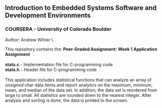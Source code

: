 ## Introduction to Embedded Systems Software and Development Environments
### COURSERA - University of Colorado Boulder

*Author*: Andrew Wihler \

This repository contains the: 
**Peer-Graded Assignment: Week 1 Application Assignment** \
\
**stats.c** - Implementation file for C-programming code \
**stats.h** - Header file for C-programming code \
\
This application includes statistical functions that can analyze an array of *unsigned* char data items and report analytics on the maximum, minimum, mean, and median of the data set. In addition, the data set is reordered from large to small. All statistics are rounded down to the nearest integer. After analysis and sorting is done, the data is printed to the screen.
